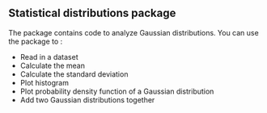 ## Statistical distributions package

The package contains code to analyze Gaussian distributions.
You can use the package to :
- Read in a dataset
- Calculate the mean
- Calculate the standard deviation
- Plot histogram
- Plot probability density function of a Gaussian distribution
- Add two Gaussian distributions together